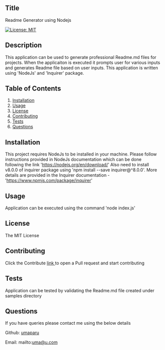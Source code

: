
  ## Title
  Readme Generator using Nodejs  

  [![License: MIT](https://img.shields.io/badge/License-MIT-yellow.svg)](https://opensource.org/licenses/MIT)
  
  ## Description 
  This application can be used to generate professional Readme.md files for projects. When the applicaiton is executed it prompts user for various inputs and generates Readme file based on user inputs. This application is written using 'NodeJs' and 'Inquirer' package.
  
  ## Table of Contents
  1. [Installation](#Installation)
  2. [Usage](#Usage)
  3. [License](#License)
  4. [Contributing](#Contributing)
  5. [Tests](#Tests)
  6. [Questions](#Questions)
  
  ## Installation
  This project requires NodeJs to be installed in your machine. Please follow instructions provided in NodeJs documentation which can be done following the link 'https://nodejs.org/en/download/'   Also need to install v8.0.0 of inquirer package using 'npm install --save inquirer@^8.0.0'. More details are provided in the Inquirer documentation - 'https://www.npmjs.com/package/inquirer'
  ## Usage
  Application can be executed using the command 'node index.js'
  ## License
 
  The MIT License 
  ## Contributing
  Click the Contribute <a href='https://github.com/umaparu/readme-gen/contribute'>link </a> to open a Pull request and start contributing
  ## Tests
  Application can be tested by validating the Readme.md file created under samples directory
  ## Questions  
  If you have queries please contact me using the below details  

  Github: <a href=https://github.com/umaparu>umaparu</a> 

  Email: mailto:uma@u.com
  

